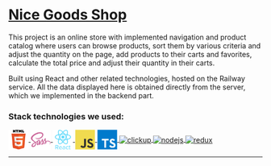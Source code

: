 
# [Nice Goods Shop](https://fe-oct22-wonder-devs.github.io/product_catalog/)

This project is an online store with implemented navigation and product catalog where users can browse products, sort them by various criteria and adjust the quantity on the page, add products to their carts and favorites, calculate the total price and adjust their quantity in their carts.

Built using React and other related technologies, hosted on the Railway service. All the data displayed here is obtained directly from the server, which we implemented in the backend part. 

### Stack technologies we used:

<p align="left">
  <a href="https://www.w3.org/html/" target="_blank" rel="noreferrer">
    <img src="https://raw.githubusercontent.com/devicons/devicon/master/icons/html5/html5-original-wordmark.svg" align="center" alt="html5" width="40" height="40"/>
  </a>
  
  <a href="https://sass-lang.com" target="_blank" rel="noreferrer">
    <img src="https://raw.githubusercontent.com/devicons/devicon/master/icons/sass/sass-original.svg" align="center" alt="sass" width="40" height="40"/>
  </a>
  
  <a href="https://reactjs.org/" target="_blank" rel="noreferrer"> 
    <img src="https://raw.githubusercontent.com/devicons/devicon/master/icons/react/react-original-wordmark.svg" align="center" alt="react" width="40" height="40"/> 
  </a>
  
  <a href="https://developer.mozilla.org/en-US/docs/Web/JavaScript" target="_blank" rel="noreferrer"> 
    <img src="https://raw.githubusercontent.com/devicons/devicon/master/icons/javascript/javascript-original.svg" align="center" alt="javascript" width="40" height="40"/> 
  </a> 
  
  <a href="https://www.typescriptlang.org/" target="_blank" rel="noreferrer"> 
    <img src="https://raw.githubusercontent.com/devicons/devicon/master/icons/typescript/typescript-original.svg" align="center" alt="typescript" width="40" height="40"/>
  </a>
  
  <a href="https://app.clickup.com/" target="_blank" rel="noreferrer">
    <img src="https://seeklogo.com/images/C/clickup-symbol-logo-BB24230BBB-seeklogo.com.png" alt="clickup" align="center" width="35" height="40"/>
  </a>
  
  
  <a href="https://nodejs.org" target="_blank" rel="noreferrer">
    <img src="https://cdn.jsdelivr.net/gh/devicons/devicon/icons/nodejs/nodejs-original.svg" align="center" alt="nodejs" width="40" height="40"/>
  </a> 

  <a href="https://redux.js.org/" target="_blank" rel="noreferrer">
    <img src="https://raw.githubusercontent.com/reduxjs/redux/master/logo/logo.svg" align="center" alt="redux" width="40" height="40"/>
  </a> 
 
</p>

---

